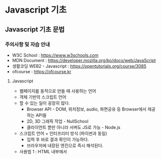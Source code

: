 # Javascript 기초

## Javascript 기초 문법
### 주의사항 및 자습 안내
- W3C School : https://www.w3schools.com
- MDN Document : https://developer.mozilla.org/ko/docs/web/JavaScript
- 생활코딩 WEB2 - Javascript : https://opentutorials.org/course/3085
- ofcourse : https://ofcourse.kr

1. Javascript
    - 웹페이지를 동적으로 만들 때 사용하는 언어
    - 객체 기반의 스크립트 언어
    - 할 수 있는 일이 굉장히 많다.
        - Browser API - DOM, 위치정보, audio, 화면공유 등 Browser에서 제공하는 API들
        - 2D, 3D 그래픽 작업 - NullSchool
        - 클라이언트 뿐만 아니라 서버도 JS로 가능 - Node.js
    - 스크립트 언어 + 인터프리터 방식 (파이썬과 동일)
        - 입력 후 바로 결과 확인이 가능하다.
        - 브라우저에 내장된 엔진으로 즉시 해석된다.
    - 사용법 1 : HTML 내부에서 <script> 태그 내에 사용
    - 사용법 2 : .js 파일로 만들고, <script src="파일경로">를 사용해서 불러오기
2. 변수
    - 사용가능한 데이터 타입 : Boolean, Null, Undefined, Number, String, Symbol, Object
    - var : 권장하지 않는 변수 선언 방식
        - Hoisting
        - Function scope 변수 (타 언어와 다른 점)
        - 중복 선언 가능
        - 예측하기 어려운 코드를 만들 수 있다.
    - let : block scope 변수 (타 언어와 비슷하게 동작)
    - const : 변하지 않는 데이터를 저장 (ex. 파이, 객체)
3. 실습
    - chrome console 활용하여 실습
     #### <변수>
     ```
     let booleanVal = true
     let numberVal = 0
     let nullVal = null
     let undefinedVal = undefined
     let stringVal = ''
     let person = {
         name : "홍길동",
         phoneNumber : "010-0000-0000",
         email : "hong@hong.com"
     }
     ```
     - 위의 코드를 입력한 후 아래의 코드를 실행하면 각각에 알맞은 값들을 출력할 수 있다.
        - booleanVal -> true
        - typeof(booleanVal) -> "boolean"
        - typeof(numberVal) -> "number"
        - typeof(nullVal) -> "object"
        - null * 2 -> 0
     #### <반복문>
     ```
     for (const i = 0; i < 10; i++){
         console.log(i);
     }
     ```
     - 위의 코드를 실행하면 TypeError가 발생한다. (const는 변경할 수 없으므로 에러가 발생)
    
    ```
     for (let i = 0; i < 10; i++){
         console.log(i);
     }
     ```
     - 위와 같이 let i로 변경하면 0~9이 출력되는 모습을 확인할 수 있다. (i의 값이 증가되며 변화하는 것이므로 const가 아닌 let을 사용해야함)
     
     ```
     const numInfo = { "one": "first", "two": "second", "three": "third"};
     for(const i in numInfo) {
         console.log(`기수: ${i}, 서수: ${numInfo[i]}`);
     }
     ```
     - 위와 같이 입력하면 기수와 서수가 차례대로 출력되는 모습을 볼 수 있다.

     ```
     const oddNums = [1, 3, 5, 7, 9, 11];
     for(const i of oddNums) {
         console.log(i);
     }
     ```
     - 위와 같이 for ~ of문을 이용하면 하나씩 가져와 읽을 수 있다.
    
     ```
     let i = 0;
     while (i < 10) {
         console.log(i);
         i++;
     }
     ```
     - 위와 같이 for문이 아닌 while문을 이용할 수도 있다.
     #### <조건문>
     ```
     let score = prompt("점수를 입력하세요.", 0);
     ```
     - prompt를 이용하여 입력받을 수 있다.

     ```
     if (score >= 90) {
         console.log("A+");
     } else if (score >= 80) {
         console.log("B+");
     } else {
         console.log("C+");
     }
     ```
     - 위와 같은 코드로 조건에 맞는 것을 출력할 수 있다.
4. DOM 다루기
    - DOM : Document Object Model
    - 웹페이지에 접근할 수 있게 해주는 일종의 인터페이스
    - Javascript와는 별개
    - Javascript에 DOM을 조작할 수 있는 API가 존재
    #### <Node 선택하기>
    - ID로 DOM 객체 선택
        ```
        let idObj = document.getElementById("name");
        ```
    - Class 로 DOM 객체 선택
        ```
        let classObj = document.getElementByClassName("");
        ```
    - CSS 선택자로 DOM 객체 선택
        ```
        let selectorObj = document.querySelector("#kp-wp-tab-overview > ...");
        ```
    #### <속성 변경하기>
    - 사용할 수 있는 속성들 : style, innerText, innerHtml
        ```
        selectorObj.style = "color:yellow";
        selectorObj.innerText = "헬로";
        selectorObj.innerHTML = '<a href="https://www.naver.com">네이버로 가기</a>';
        ```
    - a Tag의 href 속성같은 각종 태그들의 속성들
        ```
        aTag.href = "https://www.naver.com";
        ```
    - innerText와 innerHTML의 차이<br>
        : innerText는 그 텍스트 자체를 바꾸는 것<br>
        : innerHTML은 연결된 하이퍼링크를 바꾸는 것
    #### <새 노드 추가하기>
    - createElement, append child
        ```
        let newNode = document.createElement("p");
        newNode.innerText = "new P tag";
        let link = document.querySelector("#rso > div:nth-child(1) > div > div.r")
        link.appendChild(newNode)
        ```
        - 위의 코드로 새 노드(p)를 추가할 수 있고 innerText로 p태그 안에 new P tag라고 입력할 수 있다. 그리고 appendChild를 이용하여 자식으로 추가할 수 있다.
5. 함수
    - 기본적인 형태
        ```
        //새로운 노드를 추가해주는 함수
        function ver1_appendNewNode(target, tag="p", text="기본값"){
            let newTag = document.createElement(tag);
            newTag.innerText = text;
            target.appendChild(newTag);
        }

        appendNewNode(target);
        appendNewNode(target, "a");
        appendNewNode(target, "a", "A태그!");
        ```
    - 익명 함수
        ```
        let ver2_appendNewNode = function(target, tag="p", text="기본값"){
            let newTag = document.createElement(tag);
            newTag.innerText = text;
            target.appendChild(newTag);
        }
        ```
    - 화살표 함수
        ```
        // 익명 함수 2 : 화살표 함수 형태
        let ver3_appendNewNode = (target, tag="p", text="기본값") => {
            let newTag = document.createElement(tag);
            newTag.innerText = text;
            target.appendChild(newTag);
        } 
        ```